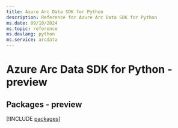 ```yaml
---
title: Azure Arc Data SDK for Python
description: Reference for Azure Arc Data SDK for Python
ms.date: 09/10/2024
ms.topic: reference
ms.devlang: python
ms.service: arcdata
---
```

# Azure Arc Data SDK for Python - preview
## Packages - preview
[!INCLUDE [packages](arc-data-index.md)]